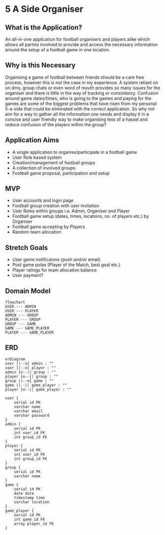 # 5 A Side Organiser

## What is the Application?

An all-in-one application for football organisers and players alike which allows all parties involved to provide and access the necessary information around the setup of a football game in one location.

## Why is this Necessary

Organising a game of football between friends should be a care free process, however this is not the case in my experience. A system reliant on on dms, group chats or even word of mouth provides so many issues for the organiser and there is little in the way of tracking or consistency. Confusion around game dates/times, who is going to the games and paying for the games are some of the biggest problems that have risen from my personal 5-a-side that could be eliminated with the correct application. So why not aim for a way to gather all the information one needs and display it in a concise and user friendly way to make organising less of a hassel and reduce confusion of the players within the group?

## Application Aims

- A single application to organise/participate in a football game
- User Role based system
- Creation/management of football groups
- A collection of involved groups
- Football game proposal, participation and setup

## MVP

- User accounts and login page
- Football group creation with user invitation
- User Roles within groups i.e. Admin, Organiser and Player
- Football game setup (dates, times, locations, no. of players etc.) by Organiser
- Football game accepting by Players
- Random team allocation

## Stretch Goals

- User game notificaions (push and/or email)
- Post game poles (Player of the Match, best goal etc.)
- Player ratings for team allocation balance
- User payment?

## Domain Model

```mermaid
flowchart
USER --- ADMIN
USER --- PLAYER
ADMIN --- GROUP
PLAYER --- GROUP
GROUP --- GAME
GAME --- GAME_PLAYER
PLAYER --- GAME_PLAYER
```

## ERD

```mermaid
erDiagram
user ||--o{ admin : ""
user ||--o{ player : ""
admin }o--|| group : ""
player }o--|| group : ""
group ||--o{ game : ""
game ||--|| game_player : ""
player }o--|| game_player : ""

user {
    serial id PK
    varchar name
    varchar email
    varchar password
}
admin {
    serial id PK
    int user_id FK
    int group_id FK
}
player {
    serial id PK
    int user_id FK
    int group_id FK
}
group {
    serial id PK
    varchar name
}
game {
    serial id PK
    date date
    timestamp time
    varchar location
}
game_player {
    serial id PK
    int game_id FK
    array player_id FK
}
```
